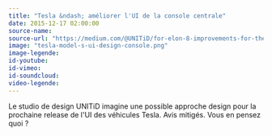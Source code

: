 ```yaml
---
title: "Tesla &ndash; améliorer l'UI de la console centrale"
date: 2015-12-17 02:00:00
source-name:
source-url: "https://medium.com/@UNITiD/for-elon-8-improvements-for-the-tesla-ui-1cf969a3ceb0#.c7q3bzh3x"
image: "tesla-model-s-ui-design-console.png"
image-legende:
id-youtube:
id-vimeo:
id-soundcloud:
video-legende:
---
```

Le studio de design UNITiD imagine une possible approche design pour la prochaine release de l'UI des véhicules Tesla. Avis mitigés. Vous en pensez quoi ?
